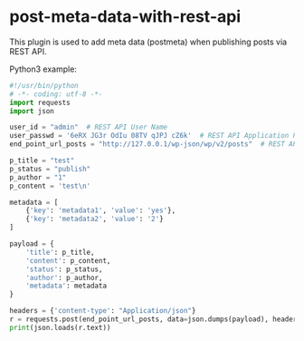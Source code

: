 # post-meta-data-with-rest-api
This plugin is used to add meta data (postmeta) when publishing posts via REST API.

Python3 example:
````python
#!/usr/bin/python
# -*- coding: utf-8 -*-
import requests
import json

user_id = "admin"  # REST API User Name
user_passwd = '6eRX JG3r OdIu 08TV qJPJ cZ6k'  # REST API Application Passwords
end_point_url_posts = "http://127.0.0.1/wp-json/wp/v2/posts"  # REST API URL

p_title = "test"
p_status = "publish"
p_author = "1"
p_content = 'test\n'

metadata = [
    {'key': 'metadata1', 'value': 'yes'},
    {'key': 'metadata2', 'value': '2'}
]

payload = {
    'title': p_title,
    'content': p_content,
    'status': p_status,
    'author': p_author,
    'metadata': metadata
}

headers = {'content-type': "Application/json"}
r = requests.post(end_point_url_posts, data=json.dumps(payload), headers=headers, auth=(user_id, user_passwd))
print(json.loads(r.text))

````
